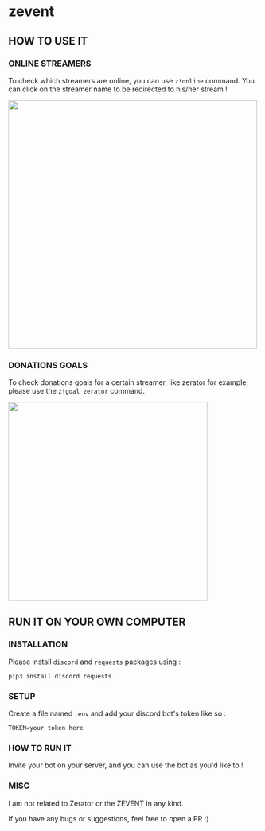 # zevent

## HOW TO USE IT

### ONLINE STREAMERS

To check which streamers are online, you can use `z!online` command.
You can click on the streamer name to be redirected to his/her stream !

<img src=https://i.ibb.co/VT2Lvf3/Capture-d-e-cran-2020-10-16-a-21-43-19.png width="500" />

### DONATIONS GOALS

To check donations goals for a certain streamer, like zerator for example, please use the `z!goal zerator` command.

<img src=https://i.ibb.co/L14RJgL/Capture-d-e-cran-2020-10-16-a-21-45-30.png width="400" />

## RUN IT ON YOUR OWN COMPUTER

### INSTALLATION

Please install `discord` and `requests` packages using :
```
pip3 install discord requests
```

### SETUP

Create a file named `.env` and add your discord bot's token like so :
```
TOKEN=your token here
```

### HOW TO RUN IT

Invite your bot on your server, and you can use the bot as you'd like to !


### MISC

I am not related to Zerator or the ZEVENT in any kind.

If you have any bugs or suggestions, feel free to open a PR :)
